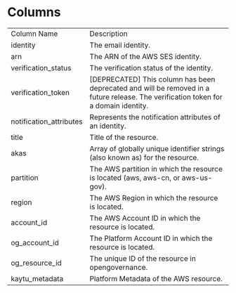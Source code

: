 # Columns  

<table>
	<tr><td>Column Name</td><td>Description</td></tr>
	<tr><td>identity</td><td>The email identity.</td></tr>
	<tr><td>arn</td><td>The ARN of the AWS SES identity.</td></tr>
	<tr><td>verification_status</td><td>The verification status of the identity.</td></tr>
	<tr><td>verification_token</td><td>[DEPRECATED] This column has been deprecated and will be removed in a future release. The verification token for a domain identity.</td></tr>
	<tr><td>notification_attributes</td><td>Represents the notification attributes of an identity.</td></tr>
	<tr><td>title</td><td>Title of the resource.</td></tr>
	<tr><td>akas</td><td>Array of globally unique identifier strings (also known as) for the resource.</td></tr>
	<tr><td>partition</td><td>The AWS partition in which the resource is located (aws, aws-cn, or aws-us-gov).</td></tr>
	<tr><td>region</td><td>The AWS Region in which the resource is located.</td></tr>
	<tr><td>account_id</td><td>The AWS Account ID in which the resource is located.</td></tr>
	<tr><td>og_account_id</td><td>The Platform Account ID in which the resource is located.</td></tr>
	<tr><td>og_resource_id</td><td>The unique ID of the resource in opengovernance.</td></tr>
	<tr><td>kaytu_metadata</td><td>Platform Metadata of the AWS resource.</td></tr>
</table>